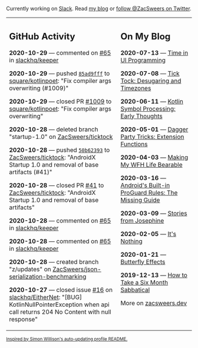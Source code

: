 Currently working on [Slack](https://slack.com/). Read [my blog](https://zacsweers.dev/) or [follow @ZacSweers on Twitter](https://twitter.com/ZacSweers).

<table><tr><td valign="top" width="60%">

## GitHub Activity
<!-- githubActivity starts -->
**2020-10-29** — commented on [#65](https://github.com/slackhq/keeper/issues/65#issuecomment-718927859) in [slackhq/keeper](https://api.github.com/repos/slackhq/keeper)

**2020-10-29** — pushed [`85ad9fff`](https://github.com/square/kotlinpoet/commit/85ad9fffc85c68fbd1e74a8c7a74ce68cda0399a) to [square/kotlinpoet](https://api.github.com/repos/square/kotlinpoet): "Fix compiler args overwriting (#1009)"

**2020-10-29** — closed PR [#1009](https://api.github.com/repos/square/kotlinpoet/pulls/1009) to [square/kotlinpoet](https://api.github.com/repos/square/kotlinpoet): "Fix compiler args overwriting"

**2020-10-28** — deleted branch "startup-1.0" on [ZacSweers/ticktock](https://api.github.com/repos/ZacSweers/ticktock)

**2020-10-28** — pushed [`50b62393`](https://github.com/ZacSweers/ticktock/commit/50b62393aeb6a442df9d53d51876806ce6f7cf02) to [ZacSweers/ticktock](https://api.github.com/repos/ZacSweers/ticktock): "AndroidX Startup 1.0 and removal of base artifacts (#41)"

**2020-10-28** — closed PR [#41](https://api.github.com/repos/ZacSweers/ticktock/pulls/41) to [ZacSweers/ticktock](https://api.github.com/repos/ZacSweers/ticktock): "AndroidX Startup 1.0 and removal of base artifacts"

**2020-10-28** — commented on [#65](https://github.com/slackhq/keeper/issues/65#issuecomment-717993733) in [slackhq/keeper](https://api.github.com/repos/slackhq/keeper)

**2020-10-28** — commented on [#65](https://github.com/slackhq/keeper/issues/65#issuecomment-717978265) in [slackhq/keeper](https://api.github.com/repos/slackhq/keeper)

**2020-10-28** — created branch "z/updates" on [ZacSweers/json-serialization-benchmarking](https://api.github.com/repos/ZacSweers/json-serialization-benchmarking)

**2020-10-27** — closed issue [#16](https://api.github.com/repos/slackhq/EitherNet/issues/16) on [slackhq/EitherNet](https://api.github.com/repos/slackhq/EitherNet): "[BUG] KotlinNullPointerException when api call returns 204 No Content with null response"
<!-- githubActivity ends -->
</td><td valign="top" width="40%">

## On My Blog
<!-- blog starts -->
**2020-07-13** — [Time in UI Programming](https://www.zacsweers.dev/time-in-ui/)

**2020-07-08** — [Tick Tock: Desugaring and Timezones](https://www.zacsweers.dev/ticktock-desugaring-timezones/)

**2020-06-11** — [Kotlin Symbol Processing: Early Thoughts](https://www.zacsweers.dev/kotlin-symbol-processor-early-thoughts/)

**2020-05-01** — [Dagger Party Tricks: Extension Functions](https://www.zacsweers.dev/dagger-party-tricks-extension-functions/)

**2020-04-03** — [Making My WFH Life Bearable](https://www.zacsweers.dev/making-wfh-life-bearable/)

**2020-03-16** — [Android's Built-in ProGuard Rules: The Missing Guide](https://www.zacsweers.dev/android-proguard-rules/)

**2020-03-09** — [Stories from Josephine](https://www.zacsweers.dev/stories-from-josephine/)

**2020-02-05** — [It's Nothing](https://www.zacsweers.dev/its-nothing/)

**2020-01-21** — [Butterfly Effects](https://www.zacsweers.dev/butterfly-effects/)

**2019-12-13** — [How to Take a Six Month Sabbatical](https://www.zacsweers.dev/how-to-take-a-six-month-sabbatical/)
<!-- blog ends -->
More on [zacsweers.dev](https://zacsweers.dev/)
</td></tr></table>

<sub><a href="https://simonwillison.net/2020/Jul/10/self-updating-profile-readme/">Inspired by Simon Willison's auto-updating profile README.</a></sub>